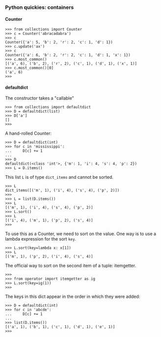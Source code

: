 ### Python quickies:  containers

#### Counter

```
>>> from collections import Counter
>>> c = Counter('abracadabra')
>>> c
Counter({'a': 5, 'b': 2, 'r': 2, 'c': 1, 'd': 1})
>>> c.update('ax')
>>> c
Counter({'a': 6, 'b': 2, 'r': 2, 'c': 1, 'd': 1, 'x': 1})
>>> c.most_common()
[('a', 6), ('b', 2), ('r', 2), ('c', 1), ('d', 1), ('x', 1)]
>>> c.most_common()[0]
('a', 6)
>>>
``` 

#### defaultdict

The constructor takes a "callable"

```
>>> from collections import defaultdict
>>> D = defaultdict(list)
>>> D['a']
[]
>>> 
```

A hand-rolled Counter:

```
>>> D = defaultdict(int)
>>> for c in 'mississippi':
...     D[c] += 1
... 
>>> D
defaultdict(<class 'int'>, {'m': 1, 'i': 4, 's': 4, 'p': 2})
>>> L = D.items()
```

This list ``L`` is of type ``dict_items`` and cannot be sorted.

```
>>> L
dict_items([('m', 1), ('i', 4), ('s', 4), ('p', 2)])
>>>
>>> L = list(D.items())
>>> L
[('m', 1), ('i', 4), ('s', 4), ('p', 2)]
>>> L.sort()
>>> L
[('i', 4), ('m', 1), ('p', 2), ('s', 4)]
>>>
```

To use this as a Counter, we need to sort on the value.  One way is to use a lambda expression for the sort ``key``.

```
>>> L.sort(key=lambda x: x[1])
>>> L
[('m', 1), ('p', 2), ('i', 4), ('s', 4)]
```

The official way to sort on the second item of a tuple:  itemgetter.

```
>>> 
>>> from operator import itemgetter as ig
>>> L.sort(key=ig(1))
>>> 
```

The keys in this dict appear in the order in which they were added:

```
>>> D = defaultdict(int)
>>> for c in 'abcde':
...     D[c] += 1
... 
>>> list(D.items())
[('a', 1), ('b', 1), ('c', 1), ('d', 1), ('e', 1)]
>>> 
```